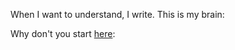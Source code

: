When I want to understand, I write. This is my brain:

Why don't you start [here](./notes/spaced_repetition):

